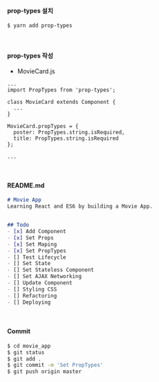 #### prop-types 설치

```bash
$ yarn add prop-types
```

<br>

#### prop-types 작성

- MovieCard.js

```react
...
import PropTypes from 'prop-types';

class MovieCard extends Component {
  ...
}

MovieCard.propTypes = {
  poster: PropTypes.string.isRequired,
  title: PropTypes.string.isRequired
};

...
```

<br>

#### README.md

```markdown
# Movie App
Learning React and ES6 by building a Movie App.


## Todo
- [x] Add Component
- [x] Set Props
- [x] Set Maping
- [x] Set PropTypes
- [] Test Lifecycle
- [] Set State
- [] Set Stateless Component
- [] Set AJAX Networking
- [] Update Component
- [] Styling CSS
- [] Refactoring
- [] Deploying
```

<br>

#### Commit

```bash
$ cd movie_app
$ git status
$ git add .
$ git commit -m 'Set PropTypes'
$ git push origin master
```

<br>

<br>